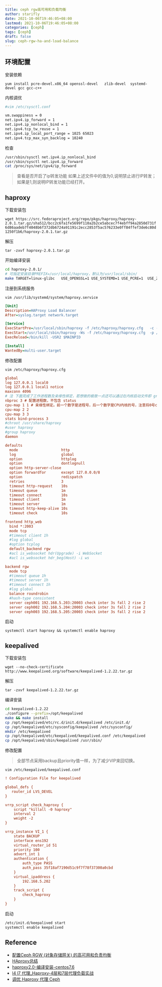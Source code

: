 ```yaml
---
title: ceph rgw高可用和负载均衡
author: starifly
date: 2021-10-06T19:46:05+08:00
lastmod: 2021-10-06T19:46:05+08:00
categories: [ceph]
tags: [ceph]
draft: false
slug: ceph-rgw-ha-and-load-balance
---
```


## 环境配置

安装依赖

`yum install pcre-devel.x86_64 openssl-devel   zlib-devel  systemd-devel gcc gcc-c++`

内核调优

```bash
#vim /etc/sysctl.conf

vm.swappiness = 0
net.ipv4.ip_forward = 1
net.ipv4.ip_nonlocal_bind = 1
net.ipv4.tcp_tw_reuse = 1
net.ipv4.ip_local_port_range = 1025 65023
net.ipv4.tcp_max_syn_backlog = 10240
```

检查

```bash
/usr/sbin/sysctl net.ipv4.ip_nonlocal_bind
/usr/sbin/sysctl net.ipv4.ip_forward
cat /proc/sys/net/ipv4/ip_forward
```

> 查看是否开启了ip转发功能
> 如果上述文件中的值为0,说明禁止进行IP转发；如果是1,则说明IP转发功能已经打开。

## haproxy

下载安装包

`wget https://src.fedoraproject.org/repo/pkgs/haproxy/haproxy-2.0.1.tar.gz/sha512/bcc2c6fa1fe5699f110a2b2ce5abcec7f4ebff94a2850d731f6d86aadeb7f4048b6f372db6724a91191c2ecc2853f5ac576233e0ff84ffef3de6c80d1250f1b6/haproxy-2.0.1.tar.gz`

解压

`tar -zxvf haproxy-2.0.1.tar.gz`

开始编译安装

```bash
cd haproxy-2.0.1/
# 可指定安装目录PREFIX=/usr/local/haproxy，默认为/usr/local/sbin/
make TARGET=linux-glibc   USE_OPENSSL=1 USE_SYSTEMD=1 USE_PCRE=1  USE_ZLIB=1  && make install
```

注册到系统服务

`vim /usr/lib/systemd/system/haproxy.service`

```cfg
[Unit]
Description=HAProxy Load Balancer
After=syslog.target network.target

[Service]
ExecStartPre=/usr/local/sbin/haproxy -f /etc/haproxy/haproxy.cfg   -c -q
ExecStart=/usr/local/sbin/haproxy -Ws -f /etc/haproxy/haproxy.cfg  -p /run/haproxy.pid
ExecReload=/bin/kill -USR2 $MAINPID

[Install]
WantedBy=multi-user.target
```

修改配置

`vim /etc/haproxy/haproxy.cfg`

```cfg
global
log 127.0.0.1 local0
log 127.0.0.1 local1 notice
maxconn 4096
# 注 下面完成了工作进程数及亲缘性绑定，若想做的极致一点还可以通过在内核启动文件即 grub 文件启动参数来实现 内核进程绑定以及进程隔离
nbproc 3 # 配置进程数，不包含 status
cpu-map 1 1 # 亲缘性绑定。前一个数字是进程号，后一个数字是CPU内核的号，注意将0号cpu留给内核
cpu-map	2 2
cpu-map	3 3
stats bind-process 3
#chroot /usr/share/haproxy
#user haproxy
#group haproxy
daemon

defaults
  mode                    http
  log                     global
  option                  httplog
  option                  dontlognull
  option http-server-close
  option forwardfor       except 127.0.0.0/8
  option                  redispatch
  retries                 3
  timeout http-request    10s
  timeout queue           1m
  timeout connect         10s
  timeout client          1m
  timeout server          1m
  timeout http-keep-alive 10s
  timeout check           10s

frontend http_web
  bind *:2003
  mode tcp
  #timeout client 1h
  #log global
  #option tcplog
  default_backend rgw
  #acl is_websocket hdr(Upgrade) -i WebSocket
  #acl is_websocket hdr_beg(Host) -i ws

backend rgw
  mode tcp
  #timeout queue 1h
  #timeout server 1h
  #timeout connect 1h
  #log global
  balance roundrobin
  #hash-type consistent
  server ceph001 192.168.5.203:20003 check inter 3s fall 2 rise 2
  server ceph002 192.168.5.204:20003 check inter 3s fall 2 rise 2
  server ceph003 192.168.5.205:20003 check inter 3s fall 2 rise 2
```

启动

`systemctl start haproxy && systemctl enable haproxy`

## keepalived

下载安装包

`wget --no-check-certificate http://www.keepalived.org/software/keepalived-1.2.22.tar.gz`

解压

`tar -zxvf keepalived-1.2.22.tar.gz`

编译安装

```bash
cd keepalived-1.2.22
./configure --prefix=/opt/keepalived
make && make install
cp /opt/keepalived/etc/rc.d/init.d/keepalived /etc/init.d/
cp /opt/keepalived/etc/sysconfig/keepalived /etc/sysconfig/
mkdir /etc/keepalived
cp /opt/keepalived/etc/keepalived/keepalived.conf /etc/keepalived
cp /opt/keepalived/sbin/keepalived /usr/sbin/
```

修改配置

> 全部节点采用backup且priority值一样，为了减少VIP来回切换。

`vim /etc/keepalived/keepalived.conf`

```cfg
! Configuration File for keepalived

global_defs {
   router_id LVS_DEVEL
}

vrrp_script check_haproxy {
    script "killall -0 haproxy"
    interval 2
    weight -2
}

vrrp_instance VI_1 {
    state BACKUP
    interface ens192
    virtual_router_id 51
    priority 100
    advert_int 1
    authentication {
        auth_type PASS
        auth_pass 35f18af7190d51c9f7f78f37300a0cbd
    }
    virtual_ipaddress {
        192.168.5.202
    }
    track_script {
        check_haproxy
    }
}
```

启动

```bash
/etc/init.d/keepalived start
systemctl enable keepalived
```

## Reference

- [配置Ceph RGW (对象存储网关) 的高可用和负责均衡](https://mp.weixin.qq.com/s/YSxzr4jNeyfQUWebuY38TA)
- [HAproxy总结](https://www.jianshu.com/p/a99d3a124883)
- [haproxy2.0-编译安装-centos7.6](https://www.cnblogs.com/66li/p/12058774.html)
- [l4 l7 代理_Haproxy-4层和7层代理负载实战](https://blog.csdn.net/weixin_33417703/article/details/112949909)
- [调优 Haproxy 代理 Ceph](https://www.bianchengquan.com/article/431961.html)
